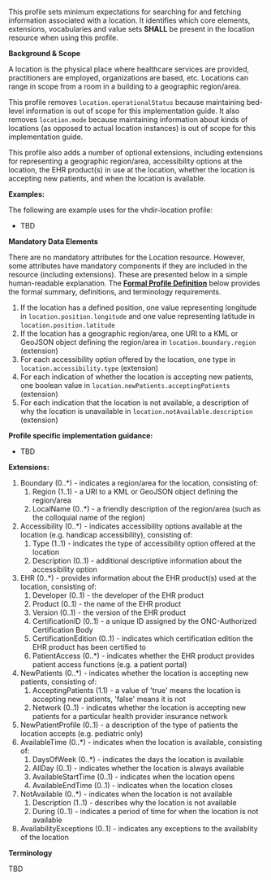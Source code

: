 This profile sets minimum expectations for searching for and fetching information associated with a location. It identifies which core elements, extensions, vocabularies and value sets **SHALL** be present in the location resource when using this profile.

**Background & Scope**

A location is the physical place where healthcare services are provided, practitioners are employed, organizations are based, etc. Locations can range in scope from a room in a building to a geographic region/area.

This profile removes `location.operationalStatus` because maintaining bed-level information is out of scope for this implementation guide. It also removes `location.mode` because maintaining information about kinds of locations (as opposed to actual location instances) is out of scope for this implementation guide. 

This profile also adds a number of optional extensions, including extensions for representing a geographic region/area, accessibility options at the location, the EHR product(s) in use at the location, whether the location is accepting new patients, and when the location is available.

**Examples:**

The following are example uses for the vhdir-location profile:

-  TBD


**Mandatory Data Elements**

There are no mandatory attributes for the Location resource. However, some attributes have mandatory components if they are included in the resource (including extensions). These are presented below in a simple human-readable explanation. The [**Formal Profile Definition**](#profile) below provides the  formal summary, definitions, and  terminology requirements.   


1.  If the location has a defined position, one value representing longitude in `location.position.longitude` and one value representing latitude in `location.position.latitude`
1.  If the location has a geographic region/area, one URI to a KML or GeoJSON object defining the region/area in `location.boundary.region` (extension)
1.  For each accessibility option offered by the location, one type in `location.accessibility.type` (extension)
1.  For each indication of whether the location is accepting new patients, one boolean value in `location.newPatients.acceptingPatients` (extension)
1.  For each indication that the location is not available, a description of why the location is unavailable in `location.notAvailable.description` (extension)


**Profile specific implementation guidance:**

- TBD


**Extensions:**

1.  Boundary (0..*) - indicates a region/area for the location, consisting of:
    1. Region (1..1) - a URI to a KML or GeoJSON object defining the region/area
    1. LocalName (0..*) - a friendly description of the region/area (such as the colloquial name of the region)
1.  Accessibility (0..*) - indicates accessibility options available at the location (e.g. handicap accessibility), consisting of:
    1.  Type (1..1) - indicates the type of accessibility option offered at the location
    1.  Description (0..1) - additional descriptive information about the accessibility option
1.  EHR (0..*) - provides information about the EHR product(s) used at the location, consisting of:
    1.  Developer (0..1) - the developer of the EHR product
    1.  Product (0..1) - the name of the EHR product
    1.  Version (0..1) - the version of the EHR product
    1.  CertificationID (0..1) - a unique ID assigned by the ONC-Authorized Certification Body
    1.  CertificationEdition (0..1) - indicates which certification edition the EHR product has been certified to
    1.  PatientAccess (0..*) - indicates whether the EHR product provides patient access functions (e.g. a patient portal)
1.  NewPatients (0..*) - indicates whether the location is accepting new patients, consisting of:
    1.  AcceptingPatients (1.1) - a value of 'true' means the location is accepting new patients, 'false' means it is not
    1.  Network (0..1) - indicates whether the location is accepting new patients for a particular health provider insurance network
1.  NewPatientProfile (0..1) - a description of the type of patients the location accepts (e.g. pediatric only)
1.  AvailableTime (0..*) - indicates when the location is available, consisting of:
    1.  DaysOfWeek (0..*) - indicates the days the location is available
    1.  AllDay (0..1) - indicates whether the location is always available
    1.  AvailableStartTime (0..1) - indicates when the location opens
    1.  AvailableEndTime (0..1) - indicates when the location closes
1.  NotAvailable (0..*) - indicates when the location is not available
    1.  Description (1..1) - describes why the location is not available
    1.  During (0..1) - indicates a period of time for when the location is not available
1.  AvailabilityExceptions (0..1) - indicates any exceptions to the availablity of the location    


**Terminology**

TBD

